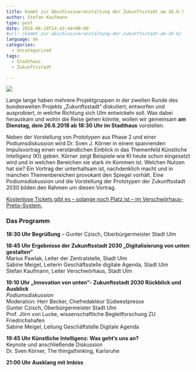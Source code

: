 ```yaml
---
title: Kommt zur Abschlussveranstaltung der Zukunftsstadt am 26.6.!
author: Stefan Kaufmann
type: post
date: 2018-06-18T14:43:44+00:00
#url: /kommt-zur-abschlussveranstaltung-der-zukunftsstadt-am-26-6/
language: de
categories:
  - Uncategorized
tags:
  - Stadthaus
  - Zukunftsstadt

---
```

![](/wp-content/uploads/2018/06/zukunftsstadt_abschlussveranstaltung.jpg)

Lange lange haben mehrere Projektgruppen in der zweiten Runde des bundesweiten Projekts „Zukunftsstadt“ diskutiert, entworfen und ausprobiert, in welche Richtung sich Ulm entwickeln soll. Was dabei herauskam und wohin die Reise gehen könnte, wollen wir gemeinsam **am Dienstag, dem 26.6.2018 ab 18:30 Uhr im Stadthaus** vorstellen.

Neben der Vorstellung von Prototypen aus Phase 2 und einer Podiumsdiskussion wird Dr. Sven J. Körner in einem spannenden Impulsvortrag einen verständlichen Einblick in das Themenfeld Künstliche Intelligenz (KI) geben. Körner zeigt Beispiele wie KI heute schon eingesetzt wird und in welchen Bereichen sie stark im Kommen ist. Welchen Nutzen hat sie? Ein Vortrag der unterhaltsam ist, nachdenklich macht und in manchen Themenbereichen provokant den Spiegel vorhält. Eine Podiumsdiskussion und die Vorstellung der Prototypen der Zukunftsstadt 2030 bilden den Rahmen um diesen Vortrag.

[Kostenlose Tickets gibt es – solange noch Platz ist – im Verschwörhaus-Pretix-System.][1]

<!--more-->

### Das Programm

**18:30 Uhr Begrüßung** – Gunter Czisch, Oberbürgermeister Stadt Ulm  

**18:45 Uhr Ergebnisse der Zukunftsstadt 2030 &#8222;Digitalisierung von unten gestalten&#8220;**  
Marius Pawlak, Leiter der Zentralstelle, Stadt Ulm  
Sabine Meigel, Leiterin Geschäftsstelle digitale Agenda, Stadt Ulm  
Stefan Kaufmann, Leiter Verschwörhaus, Stadt Ulm

**19:10 Uhr &#8222;Innovation von unten&#8220;- Zukunftsstadt 2030 Rückblick und Ausblick**  
_Podiumsdiskussion_  
Moderation: Herr Becker, Chefredakteur Südwestpresse  
Gunter Czisch, Oberbürgermeister Stadt Ulm  
Prof. Jörn von Lucke, wissenschaftliche Begleitforschung ZU Friedrichshafen  
Sabine Meigel, Leitung Geschäftstelle Digitale Agenda

**19:45 Uhr Künstliche Intelligenz: Was geht‘s uns an?**  
Keynote und anschließende Diskussion  
Dr. Sven Körner, The thingsthinking, Karlsruhe

**21:00 Uhr Ausklang mit Imbiss**

 [1]: https://tickets.verschwoerhaus.de/ulm/zstab/
